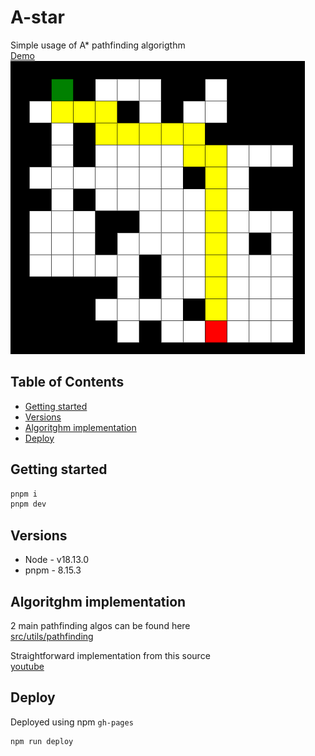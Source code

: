 # A-star

Simple usage of A\* pathfinding algorigthm  
[Demo](https://arickcodeguy.github.io/a-star/)  
![Preview](preview.png)

## Table of Contents

- [Getting started](#getting-started)
- [Versions](#versions)
- [Algoritghm implementation](#algorithm-implementation)
- [Deploy](#deploy)

## Getting started

```cmd
pnpm i
pnpm dev
```

## Versions

- Node - v18.13.0
- pnpm - 8.15.3

## Algoritghm implementation

2 main pathfinding algos can be found here  
[src/utils/pathfinding](https://github.com/ArickCodeGuy/a-star/tree/main/src/utils/pathfinding)

Straightforward implementation from this source  
[youtube](https://youtu.be/-L-WgKMFuhE?si=_ZsYx9AYUWEygBe6)

## Deploy

Deployed using npm `gh-pages`

```cmd
npm run deploy
```
